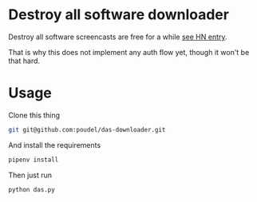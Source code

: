 # Destroy all software downloader

Destroy all software screencasts are free for a while
[see HN entry](https://news.ycombinator.com/item?id=16770655).

That is why this does not implement any auth flow yet, though it won't be that hard.


# Usage

Clone this thing


```bash
git git@github.com:poudel/das-downloader.git
```


And install the requirements


```bash
pipenv install
```


Then just run

```bash
python das.py
```
